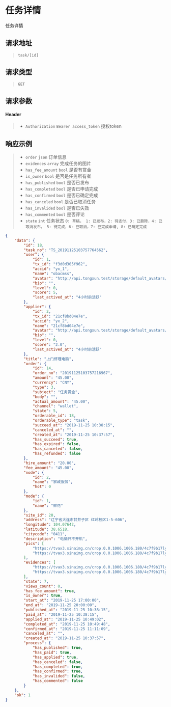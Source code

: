 # 任务详情

任务详情

## 请求地址

> `task/[id]`

## 请求类型

> `GET`

## 请求参数

#### Header

> - `Authorization` `Bearer access_token` 授权token

## 响应示例

> - `order` `json` 订单信息
> - `evidences` `array` 完成任务的图片
> - `has_fee_amount` `bool` 是否有赏金
> - `is_owner` `bool` 是否是任务所有者
> - `has_published` `bool` 是否已发布
> - `has_completed` `bool` 是否已申请完成
> - `has_confirmed` `bool` 是否已确定完成
> - `has_canceled` `bool` 是否已取消任务
> - `has_invalided` `bool` 是否已失效
> - `has_commented` `bool` 是否评论
> - `state` `int` 任务状态 `0: 草稿， 1: 已发布，2: 待支付，3: 已删除，4: 已取消发布， 5: 待完成，6: 已取消，7: 已完成申请, 8: 已确定完成`

```json
{
    "data": {
        "id": 18,
        "task_no": "TS_20191125103757764562",
        "user": {
            "id": 1,
            "tx_id": "f3d0d305f962",
            "accid": "yx_1",
            "name": "obacmss",
            "avatar": "http://api.tongxun.test/storage/default_avatars/pic_020.jpg",
            "bio": "",
            "level": 0,
            "score": 5,
            "last_actived_at": "4小时前活跃"
        },
        "applier": {
            "id": 2,
            "tx_id": "21cf8bd04e7e",
            "accid": "yx_2",
            "name": "21cf8bd04e7e",
            "avatar": "http://api.tongxun.test/storage/default_avatars/pic_020.jpg",
            "bio": "",
            "level": 0,
            "score": "2.0",
            "last_actived_at": "4小时前活跃"
        },
        "title": "上门修理电脑",
        "order": {
            "id": 14,
            "order_no": "20191125103757216967",
            "amount": "45.00",
            "currency": "CNY",
            "type": 3,
            "subject": "任务赏金",
            "body": "",
            "actual_amount": "45.00",
            "channel": "wallet",
            "state": 5,
            "orderable_id": 18,
            "orderable_type": "task",
            "succeed_at": "2019-11-25 10:38:15",
            "canceled_at": "",
            "created_at": "2019-11-25 10:37:57",
            "has_succeed": true,
            "has_expired": false,
            "has_canceled": false,
            "has_refunded": false
        },
        "hire_amount": "20.00",
        "fee_amount": "45.00",
        "node": {
            "id": 2,
            "name": "家政服务",
            "hot": 0
        },
        "mode": {
            "id": 1,
            "name": "鲜花"
        },
        "site_id": 20,
        "address": "辽宁省大连市甘井子区 红岭校区1-5-606",
        "longitude": 104.07642,
        "latitude": 38.6518,
        "citycode": "0411",
        "description": "电脑开不开机",
        "pics": [
            "https://tvax3.sinaimg.cn/crop.0.0.1006.1006.180/4c7f9b17ly8fwpigg780qj20ry0ryabc.jpg",
            "https://tvax3.sinaimg.cn/crop.0.0.1006.1006.180/4c7f9b17ly8fwpigg780qj20ry0ryabc.jpg"
        ],
        "evidences": [
            "https://tvax3.sinaimg.cn/crop.0.0.1006.1006.180/4c7f9b17ly8fwpigg780qj20ry0ryabc.jpg",
            "https://tvax3.sinaimg.cn/crop.0.0.1006.1006.180/4c7f9b17ly8fwpigg780qj20ry0ryabc.jpg"
        ],
        "state": 7,
        "views_count": 0,
        "has_fee_amount": true,
        "is_owner": true,
        "start_at": "2019-11-25 17:00:00",
        "end_at": "2019-11-25 20:00:00",
        "published_at": "2019-11-25 10:38:15",
        "paid_at": "2019-11-25 10:38:15",
        "applied_at": "2019-11-25 10:49:02",
        "completed_at": "2019-11-25 10:49:48",
        "confirmed_at": "2019-11-25 11:11:09",
        "canceled_at": "",
        "created_at": "2019-11-25 10:37:57",
        "process": {
            "has_published": true,
            "has_paid": true,
            "has_applied": true,
            "has_canceled": false,
            "has_completed": true,
            "has_confirmed": true,
            "has_invalided": false,
            "has_commented": false
        }
    },
    "ok": 1
}
```
